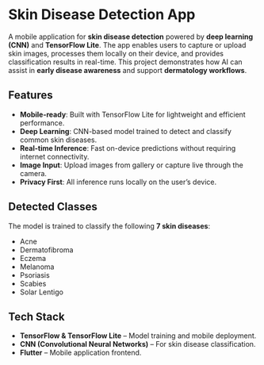 # Skin Disease Detection App  

A mobile application for **skin disease detection** powered by **deep learning (CNN)** and **TensorFlow Lite**. The app enables users to capture or upload skin images, processes them locally on their device, and provides classification results in real-time. This project demonstrates how AI can assist in **early disease awareness** and support **dermatology workflows**.  

## Features  
-  **Mobile-ready**: Built with TensorFlow Lite for lightweight and efficient performance.  
-  **Deep Learning**: CNN-based model trained to detect and classify common skin diseases.  
-  **Real-time Inference**: Fast on-device predictions without requiring internet connectivity.  
-  **Image Input**: Upload images from gallery or capture live through the camera.  
-  **Privacy First**: All inference runs locally on the user’s device.  

## Detected Classes  
The model is trained to classify the following **7 skin diseases**:  
- Acne  
- Dermatofibroma  
- Eczema  
- Melanoma  
- Psoriasis  
- Scabies  
- Solar Lentigo  

## Tech Stack  
- **TensorFlow & TensorFlow Lite** – Model training and mobile deployment.  
- **CNN (Convolutional Neural Networks)** – For skin disease classification.  
- **Flutter** – Mobile application frontend.  
